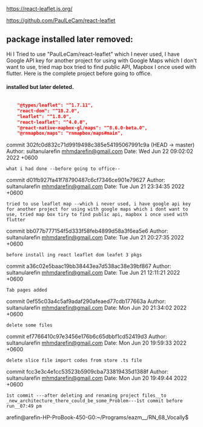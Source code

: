 

https://react-leaflet.js.org/

https://github.com/PaulLeCam/react-leaflet




## package installed later removed:


   




Hi  I Tried to use "PaulLeCam/react-leaflet" which I never used, I have Google API key for another
project for using with Google Maps which I don't want to use, tried map box tried to find public API, Mapbox I once used with flutter.
Here is the complete project before going to office.

#### installed but later deleted.
```json

    "@types/leaflet": "^1.7.11",
    "react-dom": "^18.2.0",
    "leaflet": "^1.8.0",
    "react-leaflet": "^4.0.0",
    "@react-native-mapbox-gl/maps": "^8.6.0-beta.0",
    "@rnmapbox/maps": "rnmapbox/maps#main",
```




commit 302fc0d832c71d9919498c385e54195067991c9a (HEAD -> master)
Author: sultanularefin <mhmdarefin@gmail.com>
Date:   Wed Jun 22 09:02:02 2022 +0600

    what i had done --before going to office--

commit d01fb927fa41f78790487c6cf7346ce901e79627
Author: sultanularefin <mhmdarefin@gmail.com>
Date:   Tue Jun 21 23:34:35 2022 +0600

    tried to use leaflet map --which i never used, i have google api key for another project for using with google maps which i dont want to use, tried map box tiry to find public api, mapbox i once used with flutter

commit bb077b777154f5d333f58feb4899d58a3f6ea5e6
Author: sultanularefin <mhmdarefin@gmail.com>
Date:   Tue Jun 21 20:27:35 2022 +0600

    before install ing react leaflet dom leafet 3 pkgs

commit a36c02e5baac19bb38443ea7d538ac38e39bf867
Author: sultanularefin <mhmdarefin@gmail.com>
Date:   Tue Jun 21 12:11:21 2022 +0600

    Tab pages added

commit 0ef55c03a4c5af9adaf290afeaed77cdb177663a
Author: sultanularefin <mhmdarefin@gmail.com>
Date:   Mon Jun 20 21:34:02 2022 +0600

    delete some files

commit ef7766410c97e3456e176b6c65dbbf1cd52419d3
Author: sultanularefin <mhmdarefin@gmail.com>
Date:   Mon Jun 20 19:59:33 2022 +0600

    delete slice file import codes from store .ts file

commit fcc3e3c4e1cc53523b5909cba733819435d1388f
Author: sultanularefin <mhmdarefin@gmail.com>
Date:   Mon Jun 20 19:49:44 2022 +0600

    1st commit ---after deleting and renaming project files__to _new_architecture_there_could_be_some_Problem---1st commit before run__07:49 pm
arefin@arefin-HP-ProBook-450-G0:~/Programs/eazm__/RN_68_Vocally$ 
